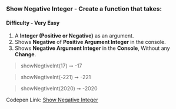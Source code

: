 ### Show Negative Integer - Create a function that takes:

#### Difficulty - Very Easy

1. A **Integer (Positive or Negative)** as an argument. 
1. Shows **Negative** of **Positive Argument Integer** in the console.
1. Shows **Negative Argument Integer** in the **Console**, Without any **Change**.

> showNegtiveInt(17) ➞ -17 

> showNegtiveInt(-221) ➞ -221

> showNegtiveInt(2020) ➞ -2020 

Codepen Link: [Show Negative Integer](https://codepen.io/javascriptstudent/pen/KKgXPxe)